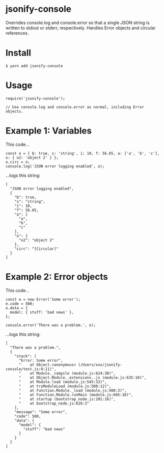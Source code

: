 # jsonify-console
Overrides console.log and console.error so that a single JSON string is written to stdout or stderr, respectively. Handles Error objects and circular references.

# Install

```
$ yarn add jsonify-console
```

# Usage

```
require('jsonify-console');

// Use console.log and console.error as normal, including Error objects.

```

# Example 1: Variables
This code...

```
const o = { b: true, s: 'string', i: 10, f: 56.65, a: ['a', 'b', 'c'], o: { o2: 'object 2' } };
o.circ = o;
console.log('JSON error logging enabled', o);
```

...logs this string:

```
[
  "JSON error logging enabled",
  {
    "b": true,
    "s": "string",
    "i": 10,
    "f": 56.65,
    "a": [
      "a",
      "b",
      "c"
    ],
    "o": {
      "o2": "object 2"
    },
    "circ": "[Circular]"
  }
]
```

# Example 2: Error objects
This code...

```
const e = new Error('Some error');
e.code = 500;
e.data = {
  model: { stuff: 'bad news' },
};

console.error('There was a problem.', e);
```

...logs this string:

```
[
  "There was a problem.",
  {
    "stack": [
      "Error: Some error",
      "    at Object.<anonymous> (/Users/xxx/jsonify-console/test.js:4:11)",
      "    at Module._compile (module.js:624:30)",
      "    at Object.Module._extensions..js (module.js:635:10)",
      "    at Module.load (module.js:545:32)",
      "    at tryModuleLoad (module.js:508:12)",
      "    at Function.Module._load (module.js:500:3)",
      "    at Function.Module.runMain (module.js:665:10)",
      "    at startup (bootstrap_node.js:201:16)",
      "    at bootstrap_node.js:626:3"
    ],
    "message": "Some error",
    "code": 500,
    "data": {
      "model": {
        "stuff": "bad news"
      }
    }
  }
]
```
